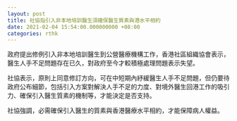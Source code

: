 ```yaml
---
layout: post
title: 社協指引入非本地培訓醫生須確保醫生質素與港水平相約
date: 2021-02-04 15:54:00.000000000 +08:00
categories: rthk
---
```


政府提出修例引入非本地培訓醫生到公營醫療機構工作，香港社區組織協會表示，醫生人手不足問題存在已久，對政府至今才較積極處理問題表示失望。

社協表示，原則上同意修訂方向，可在中短期內紓緩醫生人手不足問題，但仍要待政府公布細節，包括引入方案對解決人手不足的力度、對境外醫生回港工作的吸引力、確保引入醫生質素的機制等，才能決定是否支持。

社協強調，必需確保引入醫生的質素與香港醫療水平相約，才能保障病人權益。
